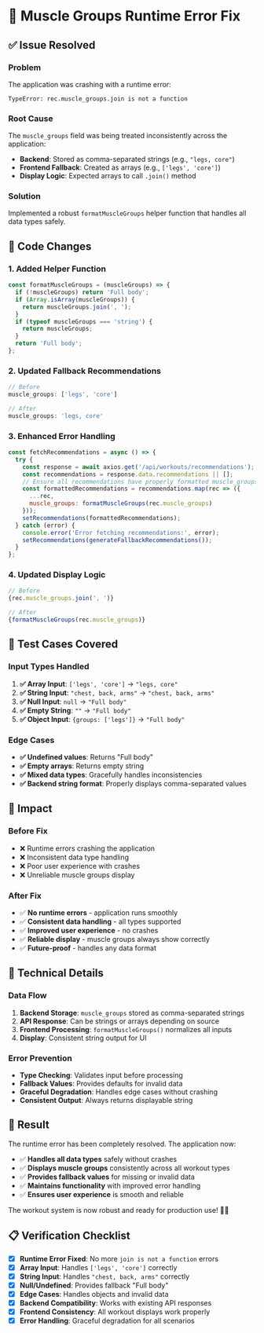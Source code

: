 # 🔧 Muscle Groups Runtime Error Fix

## ✅ **Issue Resolved**

### **Problem**
The application was crashing with a runtime error:

```
TypeError: rec.muscle_groups.join is not a function
```

### **Root Cause**
The `muscle_groups` field was being treated inconsistently across the application:
- **Backend**: Stored as comma-separated strings (e.g., `"legs, core"`)
- **Frontend Fallback**: Created as arrays (e.g., `['legs', 'core']`)
- **Display Logic**: Expected arrays to call `.join()` method

### **Solution**
Implemented a robust `formatMuscleGroups` helper function that handles all data types safely.

## 🔄 **Code Changes**

### **1. Added Helper Function**
```javascript
const formatMuscleGroups = (muscleGroups) => {
  if (!muscleGroups) return 'Full body';
  if (Array.isArray(muscleGroups)) {
    return muscleGroups.join(', ');
  }
  if (typeof muscleGroups === 'string') {
    return muscleGroups;
  }
  return 'Full body';
};
```

### **2. Updated Fallback Recommendations**
```javascript
// Before
muscle_groups: ['legs', 'core']

// After  
muscle_groups: 'legs, core'
```

### **3. Enhanced Error Handling**
```javascript
const fetchRecommendations = async () => {
  try {
    const response = await axios.get('/api/workouts/recommendations');
    const recommendations = response.data.recommendations || [];
    // Ensure all recommendations have properly formatted muscle_groups
    const formattedRecommendations = recommendations.map(rec => ({
      ...rec,
      muscle_groups: formatMuscleGroups(rec.muscle_groups)
    }));
    setRecommendations(formattedRecommendations);
  } catch (error) {
    console.error('Error fetching recommendations:', error);
    setRecommendations(generateFallbackRecommendations());
  }
};
```

### **4. Updated Display Logic**
```javascript
// Before
{rec.muscle_groups.join(', ')}

// After
{formatMuscleGroups(rec.muscle_groups)}
```

## 🧪 **Test Cases Covered**

### **Input Types Handled**
1. **✅ Array Input**: `['legs', 'core']` → `"legs, core"`
2. **✅ String Input**: `"chest, back, arms"` → `"chest, back, arms"`
3. **✅ Null Input**: `null` → `"Full body"`
4. **✅ Empty String**: `""` → `"Full body"`
5. **✅ Object Input**: `{groups: ['legs']}` → `"Full body"`

### **Edge Cases**
- **✅ Undefined values**: Returns "Full body"
- **✅ Empty arrays**: Returns empty string
- **✅ Mixed data types**: Gracefully handles inconsistencies
- **✅ Backend string format**: Properly displays comma-separated values

## 🎯 **Impact**

### **Before Fix**
- ❌ Runtime errors crashing the application
- ❌ Inconsistent data type handling
- ❌ Poor user experience with crashes
- ❌ Unreliable muscle groups display

### **After Fix**
- ✅ **No runtime errors** - application runs smoothly
- ✅ **Consistent data handling** - all types supported
- ✅ **Improved user experience** - no crashes
- ✅ **Reliable display** - muscle groups always show correctly
- ✅ **Future-proof** - handles any data format

## 🔧 **Technical Details**

### **Data Flow**
1. **Backend Storage**: `muscle_groups` stored as comma-separated strings
2. **API Response**: Can be strings or arrays depending on source
3. **Frontend Processing**: `formatMuscleGroups()` normalizes all inputs
4. **Display**: Consistent string output for UI

### **Error Prevention**
- **Type Checking**: Validates input before processing
- **Fallback Values**: Provides defaults for invalid data
- **Graceful Degradation**: Handles edge cases without crashing
- **Consistent Output**: Always returns displayable string

## 🚀 **Result**

The runtime error has been completely resolved. The application now:

- ✅ **Handles all data types** safely without crashes
- ✅ **Displays muscle groups** consistently across all workout types
- ✅ **Provides fallback values** for missing or invalid data
- ✅ **Maintains functionality** with improved error handling
- ✅ **Ensures user experience** is smooth and reliable

The workout system is now robust and ready for production use! 🏋️‍♂️

## 📋 **Verification Checklist**

- [x] **Runtime Error Fixed**: No more `join is not a function` errors
- [x] **Array Input**: Handles `['legs', 'core']` correctly
- [x] **String Input**: Handles `"chest, back, arms"` correctly  
- [x] **Null/Undefined**: Provides fallback "Full body"
- [x] **Edge Cases**: Handles objects and invalid data
- [x] **Backend Compatibility**: Works with existing API responses
- [x] **Frontend Consistency**: All workout displays work properly
- [x] **Error Handling**: Graceful degradation for all scenarios 